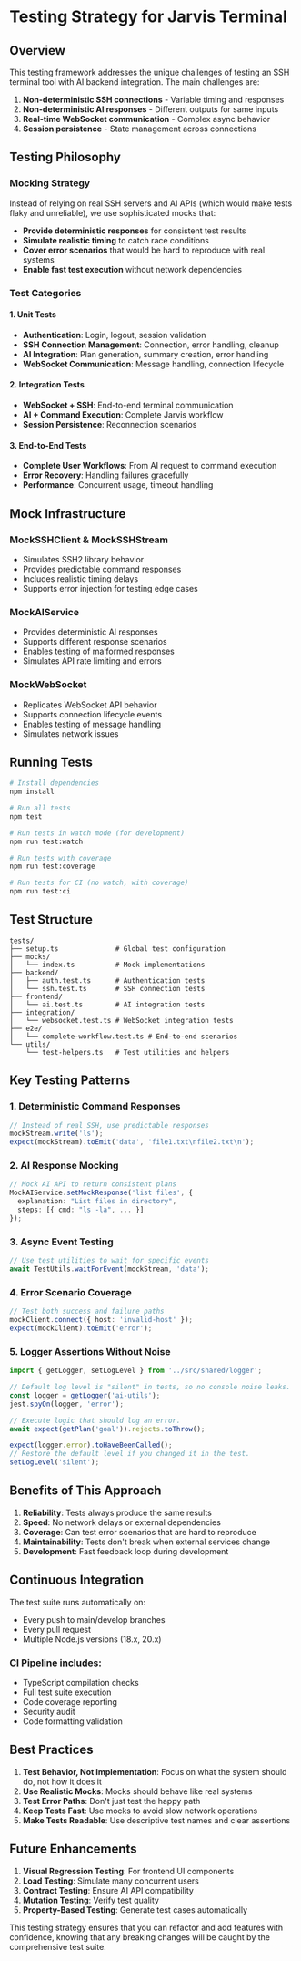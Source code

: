 # Testing Strategy for Jarvis Terminal

## Overview

This testing framework addresses the unique challenges of testing an SSH terminal tool with AI backend integration. The main challenges are:

1. **Non-deterministic SSH connections** - Variable timing and responses
2. **Non-deterministic AI responses** - Different outputs for same inputs
3. **Real-time WebSocket communication** - Complex async behavior
4. **Session persistence** - State management across connections

## Testing Philosophy

### Mocking Strategy

Instead of relying on real SSH servers and AI APIs (which would make tests flaky and unreliable), we use sophisticated mocks that:

- **Provide deterministic responses** for consistent test results
- **Simulate realistic timing** to catch race conditions
- **Cover error scenarios** that would be hard to reproduce with real systems
- **Enable fast test execution** without network dependencies

### Test Categories

#### 1. Unit Tests

- **Authentication**: Login, logout, session validation
- **SSH Connection Management**: Connection, error handling, cleanup
- **AI Integration**: Plan generation, summary creation, error handling
- **WebSocket Communication**: Message handling, connection lifecycle

#### 2. Integration Tests

- **WebSocket + SSH**: End-to-end terminal communication
- **AI + Command Execution**: Complete Jarvis workflow
- **Session Persistence**: Reconnection scenarios

#### 3. End-to-End Tests

- **Complete User Workflows**: From AI request to command execution
- **Error Recovery**: Handling failures gracefully
- **Performance**: Concurrent usage, timeout handling

## Mock Infrastructure

### MockSSHClient & MockSSHStream

- Simulates SSH2 library behavior
- Provides predictable command responses
- Includes realistic timing delays
- Supports error injection for testing edge cases

### MockAIService

- Provides deterministic AI responses
- Supports different response scenarios
- Enables testing of malformed responses
- Simulates API rate limiting and errors

### MockWebSocket

- Replicates WebSocket API behavior
- Supports connection lifecycle events
- Enables testing of message handling
- Simulates network issues

## Running Tests

```bash
# Install dependencies
npm install

# Run all tests
npm test

# Run tests in watch mode (for development)
npm run test:watch

# Run tests with coverage
npm run test:coverage

# Run tests for CI (no watch, with coverage)
npm run test:ci
```

## Test Structure

```
tests/
├── setup.ts              # Global test configuration
├── mocks/
│   └── index.ts          # Mock implementations
├── backend/
│   ├── auth.test.ts      # Authentication tests
│   └── ssh.test.ts       # SSH connection tests
├── frontend/
│   └── ai.test.ts        # AI integration tests
├── integration/
│   └── websocket.test.ts # WebSocket integration tests
├── e2e/
│   └── complete-workflow.test.ts # End-to-end scenarios
└── utils/
    └── test-helpers.ts   # Test utilities and helpers
```

## Key Testing Patterns

### 1. Deterministic Command Responses

```typescript
// Instead of real SSH, use predictable responses
mockStream.write('ls');
expect(mockStream).toEmit('data', 'file1.txt\nfile2.txt\n');
```

### 2. AI Response Mocking

```typescript
// Mock AI API to return consistent plans
MockAIService.setMockResponse('list files', {
  explanation: "List files in directory",
  steps: [{ cmd: "ls -la", ... }]
});
```

### 3. Async Event Testing

```typescript
// Use test utilities to wait for specific events
await TestUtils.waitForEvent(mockStream, 'data');
```

### 4. Error Scenario Coverage

```typescript
// Test both success and failure paths
mockClient.connect({ host: 'invalid-host' });
expect(mockClient).toEmit('error');
```

### 5. Logger Assertions Without Noise

```typescript
import { getLogger, setLogLevel } from '../src/shared/logger';

// Default log level is "silent" in tests, so no console noise leaks.
const logger = getLogger('ai-utils');
jest.spyOn(logger, 'error');

// Execute logic that should log an error.
await expect(getPlan('goal')).rejects.toThrow();

expect(logger.error).toHaveBeenCalled();
// Restore the default level if you changed it in the test.
setLogLevel('silent');
```

## Benefits of This Approach

1. **Reliability**: Tests always produce the same results
2. **Speed**: No network delays or external dependencies
3. **Coverage**: Can test error scenarios that are hard to reproduce
4. **Maintainability**: Tests don't break when external services change
5. **Development**: Fast feedback loop during development

## Continuous Integration

The test suite runs automatically on:

- Every push to main/develop branches
- Every pull request
- Multiple Node.js versions (18.x, 20.x)

### CI Pipeline includes:

- TypeScript compilation checks
- Full test suite execution
- Code coverage reporting
- Security audit
- Code formatting validation

## Best Practices

1. **Test Behavior, Not Implementation**: Focus on what the system should do, not how it does it
2. **Use Realistic Mocks**: Mocks should behave like real systems
3. **Test Error Paths**: Don't just test the happy path
4. **Keep Tests Fast**: Use mocks to avoid slow network operations
5. **Make Tests Readable**: Use descriptive test names and clear assertions

## Future Enhancements

1. **Visual Regression Testing**: For frontend UI components
2. **Load Testing**: Simulate many concurrent users
3. **Contract Testing**: Ensure AI API compatibility
4. **Mutation Testing**: Verify test quality
5. **Property-Based Testing**: Generate test cases automatically

This testing strategy ensures that you can refactor and add features with confidence, knowing that any breaking changes will be caught by the comprehensive test suite.
